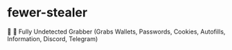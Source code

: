 # fewer-stealer
🦊 🧊 Fully Undetected Grabber (Grabs Wallets, Passwords, Cookies, Autofills, Information, Discord, Telegram)
